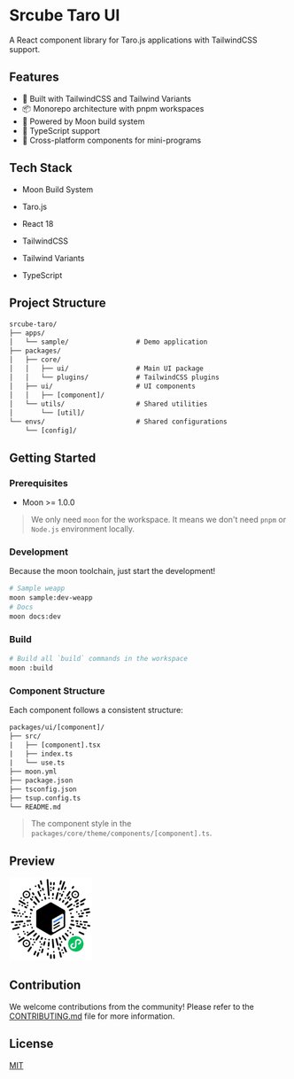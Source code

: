 # Srcube Taro UI

A React component library for Taro.js applications with TailwindCSS support.

## Features

- 🎨 Built with TailwindCSS and Tailwind Variants
- 📦 Monorepo architecture with pnpm workspaces
- 🔧 Powered by Moon build system
- 🎯 TypeScript support
- 📱 Cross-platform components for mini-programs

## Tech Stack

- Moon Build System

- Taro.js
- React 18
- TailwindCSS
- Tailwind Variants
- TypeScript

## Project Structure

```
srcube-taro/
├── apps/
│   └── sample/                 # Demo application
├── packages/
│   ├── core/
│   │   ├── ui/                 # Main UI package
│   │   └── plugins/            # TailwindCSS plugins
│   ├── ui/                     # UI components
│   │   ├── [component]/
│   └── utils/                  # Shared utilities
│       └── [util]/
└── envs/                       # Shared configurations
    └── [config]/
```

## Getting Started

### Prerequisites

- Moon >= 1.0.0

> We only need `moon` for the workspace. It means we don't need `pnpm` or `Node.js` environment locally.

### Development

Because the moon toolchain, just start the development!

```bash
# Sample weapp
moon sample:dev-weapp
# Docs
moon docs:dev
```

### Build

```bash
# Build all `build` commands in the workspace
moon :build
```

### Component Structure

Each component follows a consistent structure:

```
packages/ui/[component]/
├── src/
|   ├── [component].tsx
|   ├── index.ts
|   └── use.ts
├── moon.yml
├── package.json
├── tsconfig.json
├── tsup.config.ts
└── README.md
```

> The component style in the `packages/core/theme/components/[component].ts`.

## Preview

<img src="./meta/weapp-qr-code.jpg" alt="Srcube Taro UI" width="150" />

## Contribution

We welcome contributions from the community! Please refer to the [CONTRIBUTING.md](./CONTRIBUTING.md) file for more information.

## License

[MIT](./LICENSE.md)